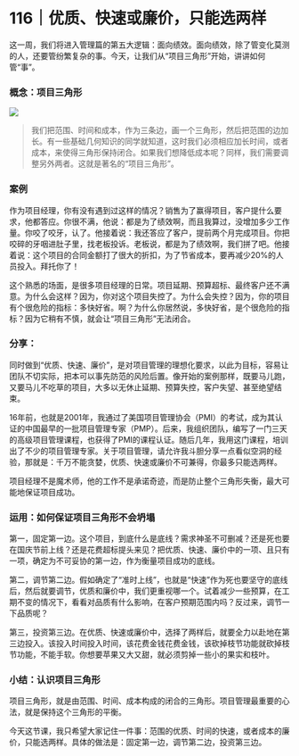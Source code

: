 # 116｜优质、快速或廉价，只能选两样

这一周，我们将进入管理篇的第五大逻辑：面向绩效。面向绩效，除了管变化莫测的人，还要管纷繁复杂的事。今天，让我们从“项目三角形”开始，讲讲如何管“事”。

### 概念：项目三角形

![](../img/63db8896eda196e87934054216e57ecc.jpg)

> 我们把范围、时间和成本，作为三条边，画一个三角形，然后把范围的边加长。有一些基础几何知识的同学就知道，这时我们必须相应加长时间，或者成本，来使得三角形保持闭合。如果我们想降低成本呢？同样，我们需要调整另外两者。这就是著名的“项目三角形”。

### 案例

作为项目经理，你有没有遇到过这样的情况？销售为了赢得项目，客户提什么要求，他都答应。你很不满，他说：都是为了绩效啊，而且我算过，没增加多少工作量。你咬了咬牙，认了。他接着说：我还答应了客户，提前两个月完成项目。你把咬碎的牙咽进肚子里，找老板投诉。老板说，都是为了绩效啊，我们拼了吧。他接着说：这个项目的合同金额打了很大的折扣，为了节省成本，要再减少20%的人员投入。拜托你了！

这个熟悉的场面，是很多项目经理的日常。项目延期、预算超标、最终客户还不满意。为什么会这样？因为，你对这个项目失控了。为什么会失控？因为，你的项目有个很危险的指标：多快好省。啊？为什么你居然说，多快好省，是个很危险的指标？因为它稍有不慎，就会让“项目三角形”无法闭合。

### 分享：

同时做到“优质、快速、廉价”，是对项目管理的理想化要求，以此为目标，容易让团队不切实际，把本可以事先防范的风险后置。像开始的案例那样，既要马儿跑，又要马儿不吃草的项目，大多以无休止延期、预算失控，客户失望、甚至绝望结束。

16年前，也就是2001年，我通过了美国项目管理协会（PMI）的考试，成为其认证的中国最早的一批项目管理专家（PMP）。后来，我组织团队，编写了一门三天的高级项目管理课程，也获得了PMI的课程认证。随后几年，我用这门课程，培训出了不少的项目管理专家。关于项目管理，请允许我斗胆分享一点看似空洞的经验，那就是：千万不能贪婪，优质、快速或廉价不可兼得，你最多只能选两样。

项目经理不是魔术师，他的工作不是承诺奇迹，而是防止整个三角形失衡，最大可能地保证项目成功。

### 运用：如何保证项目三角形不会坍塌

第一，固定第一边。这个项目，到底什么是底线？需求神圣不可删减？还是死也要在国庆节前上线？还是花费超标提头来见？把优质、快速、廉价中的一项、且只有一项，确定为不可妥协的第一边，作为衡量项目成功的底线。

第二，调节第二边。假如确定了“准时上线”，也就是“快速”作为死也要坚守的底线后，然后就要调节，优质和廉价中，我们更重视哪一个。试着减少一些预算，在工期不变的情况下，看看对品质有什么影响，在客户预期范围内吗？反过来，调节一下品质呢？

第三，投资第三边。在优质、快速或廉价中，选择了两样后，就要全力以赴地在第三边投入。该投入时间投入时间，该花费金钱花费金钱，该砍掉枝节功能就砍掉枝节功能，不能手软。你想要苹果又大又甜，就必须剪掉一些小的果实和枝叶。

### 小结：认识项目三角形

项目三角形，就是由范围、时间、成本构成的闭合的三角形。项目管理最重要的心法，就是保持这个三角形的平衡。

今天这节课，我只希望大家记住一件事：范围的优质、时间的快速，或者成本的廉价，只能选两样。具体的做法是：固定第一边，调节第二边，投资第三边。